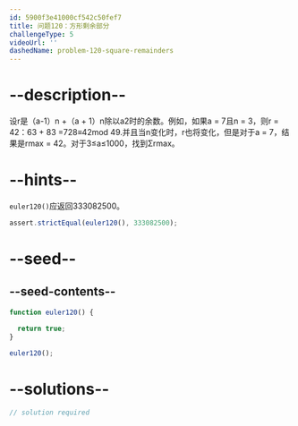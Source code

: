 ```yaml
---
id: 5900f3e41000cf542c50fef7
title: 问题120：方形剩余部分
challengeType: 5
videoUrl: ''
dashedName: problem-120-square-remainders
---
```


# --description--

设r是（a-1）n +（a + 1）n除以a2时的余数。例如，如果a = 7且n = 3，则r = 42：63 + 83 =728≡42mod 49.并且当n变化时，r也将变化，但是对于a = 7，结果是rmax = 42。对于3≤a≤1000，找到Σrmax。

# --hints--

`euler120()`应返回333082500。

```js
assert.strictEqual(euler120(), 333082500);
```

# --seed--

## --seed-contents--

```js
function euler120() {

  return true;
}

euler120();
```

# --solutions--

```js
// solution required
```
